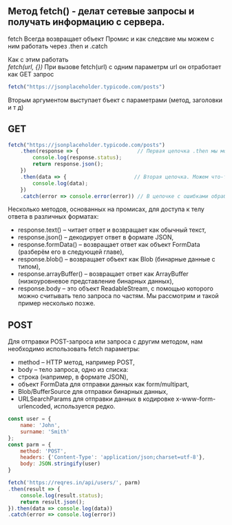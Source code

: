 ## Метод fetch() - делат сетевые запросы и получать информацию с сервера.
fetch  Всегда возвращает объект Промис и как следсвие мы можем с ним работать через .then и .catch

Как с этим работать  
*fetch(url, {})*
При вызове fetch(url) с одним параметрм url он отработает как GET запрос
```javascript
fetch("https://jsonplaceholder.typicode.com/posts")
```
Вторым аргументом выступает бъект с параметрами (метод, заголовки и т д)

## GET
```javascript
fetch("https://jsonplaceholder.typicode.com/posts")
    .then(response => {                   // Первая цепочка .then мы можем что-то сделать с ответом, например обработать статус и вернуть ответ с методом json
        console.log(response.status);
        return response.json();
    })
    .then(data => {                      // Вторая цепочка. Можем что-то сделать с массивом постов, например отрендерить на страницу
        console.log(data);
    })
    .catch(error => console.error(error)) // В цепочке с ошибками обработать ошибки
```
Несколько методов, основанных на промисах, для доступа к телу ответа в различных форматах:
- response.text() – читает ответ и возвращает как обычный текст,
- response.json() – декодирует ответ в формате JSON,
- response.formData() – возвращает ответ как объект FormData (разберём его в следующей главе),
- response.blob() – возвращает объект как Blob (бинарные данные с типом),
- response.arrayBuffer() – возвращает ответ как ArrayBuffer (низкоуровневое представление бинарных данных),
- response.body – это объект ReadableStream, с помощью которого можно считывать тело запроса по частям. Мы рассмотрим и такой пример несколько позже.


## POST
Для отправки POST-запроса или запроса с другим методом, нам необходимо использовать fetch параметры:

- method – HTTP метод, например POST,
- body – тело запроса, одно из списка:
- строка (например, в формате JSON),
- объект FormData для отправки данных как form/multipart,
- Blob/BufferSource для отправки бинарных данных,
- URLSearchParams для отправки данных в кодировке x-www-form-urlencoded, используется редко.

```javascript
const user = {
    name: 'John',
    surname: 'Smith'
};
const parm = {
    method: 'POST',
    headers: {'Content-Type': 'application/json;charset=utf-8'},
    body: JSON.stringify(user)
}

fetch('https://reqres.in/api/users/', parm)
.then(result => {
    console.log(result.status);
    return result.json();
}).then(data => console.log(data))
.catch(error => console.log(error))
```